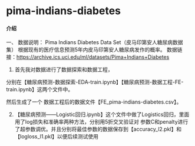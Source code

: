 # pima-indians-diabetes

#### 介绍
一、 数据说明： Pima Indians Diabetes Data Set（皮马印第安人糖尿病数据集） 根据现有的医疗信息预测5年内皮马印第安人糖尿病发作的概率。 
数据链接：https://archive.ics.uci.edu/ml/datasets/Pima+Indians+Diabetes 



1. 首先我对数据进行了数据探索和数据工程，

分别在【糖尿病预测-数据探索-EDA-train.ipynb】【糖尿病预测-数据工程-FE-train.ipynb】这两个文件中。

然后生成了一个 数据工程后的数据文件【FE_pima-indians-diabetes.csv】。

2. 【糖尿病预测——Logistic回归.ipynb】这个文件中做了Logistics回归，里面用了log损失和准确率两种方法，分别用5折交叉验证对 参数C和penalty进行了超参数调优。并且分别将最佳参数的数据保存到【accuracy_l2.pkl】和【logloss_l1.pkl】以便后续测试使用

